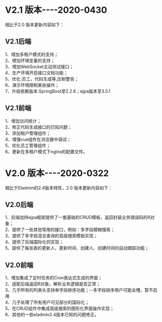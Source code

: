 # V2.1 版本----2020-0430
相比于2.0 版本更新内容如下：

## V2.1后端
1、增加多租户模式的支持；  
2、增加环境变量的支持；  
3、增加WebSocket主动测试接口；   
4、生产环境开启接口文档功能；  
5、优化:员工，代码生成等,压制警告；   
6、演示环境限制某些操作；  
7、升级依赖版本:SpringBoot至2.2.6；ejpa版本至3.5.1  

## V2.1前端
1、增加访问统计；   
2、修正代码生成接口的已知问题；  
3、添加租户管理组件；  
4、增强vue组件在浏览器中调试；   
5、优化员工管理组件；  
6、更新在多租户模式下nginx的配置文件。   

# V2.0 版本----2020-0322
相比于Eladmin的2.4版本特性，2.0 版本更新内容如下：

## V2.0后端
1、后端加持ejpa框架提供了一套基础的CRUD模板，返回封装业务错误码的R对象；  
2、提供了一些其他常用的接口，例如：多字段模糊搜索；  
3、提供了多字段混合查询的高级搜索模板实现；  
4、提供了后端国际化的实现；  
5、提供了每张表的更新人、更新时间、创建人、创建时间的自动跟踪功能；

## V2.0前端
1、增加集成了定时任务的Cron表达式生成的界面；  
2、适配后端返回R对象，解析业务逻辑是否正常；  
3、几乎所有的列表头支持单字段排序功能；--多字段排序用户可能会懵，暂不启用  
4、几乎处理了所有用户可见部分的国际化；  
5、在CRUD组件中集成高级搜索的图形化界面操作实现；  
6、其他的一些eladmin2.4版本已知的问题修正。
